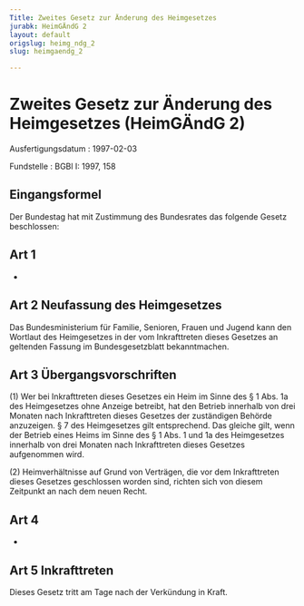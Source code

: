 ```yaml
---
Title: Zweites Gesetz zur Änderung des Heimgesetzes
jurabk: HeimGÄndG 2
layout: default
origslug: heimg_ndg_2
slug: heimgaendg_2

---
```


# Zweites Gesetz zur Änderung des Heimgesetzes (HeimGÄndG 2)

Ausfertigungsdatum
:   1997-02-03

Fundstelle
:   BGBl I: 1997, 158

## Eingangsformel

Der Bundestag hat mit Zustimmung des Bundesrates das folgende Gesetz
beschlossen:

## Art 1

-

## Art 2 Neufassung des Heimgesetzes

Das Bundesministerium für Familie, Senioren, Frauen und Jugend kann
den Wortlaut des Heimgesetzes in der vom Inkrafttreten dieses Gesetzes
an geltenden Fassung im Bundesgesetzblatt bekanntmachen.

## Art 3 Übergangsvorschriften

(1) Wer bei Inkrafttreten dieses Gesetzes ein Heim im Sinne des § 1
Abs. 1a des Heimgesetzes ohne Anzeige betreibt, hat den Betrieb
innerhalb von drei Monaten nach Inkrafttreten dieses Gesetzes der
zuständigen Behörde anzuzeigen. § 7 des Heimgesetzes gilt
entsprechend. Das gleiche gilt, wenn der Betrieb eines Heims im Sinne
des § 1 Abs. 1 und 1a des Heimgesetzes innerhalb von drei Monaten nach
Inkrafttreten dieses Gesetzes aufgenommen wird.

(2) Heimverhältnisse auf Grund von Verträgen, die vor dem
Inkrafttreten dieses Gesetzes geschlossen worden sind, richten sich
von diesem Zeitpunkt an nach dem neuen Recht.

## Art 4

-

## Art 5 Inkrafttreten

Dieses Gesetz tritt am Tage nach der Verkündung in Kraft.

